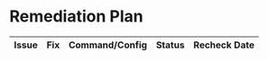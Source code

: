 # Remediation Plan
| Issue | Fix | Command/Config | Status | Recheck Date |
|------|-----|----------------|--------|--------------|
